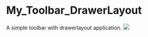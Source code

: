 # My_Toolbar_DrawerLayout
A simple toolbar with drawerlayout application.
![](https://github.com/guhuizaifeiyang/device-2015-10-10-112935.png)
